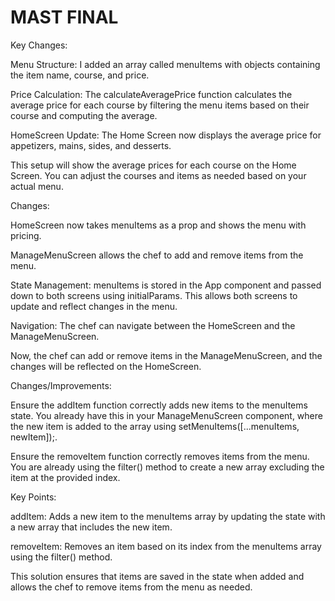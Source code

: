 # MAST FINAL
Key Changes: 

Menu Structure: I added an array called menuItems with objects containing the item name, course, and price. 

Price Calculation: The calculateAveragePrice function calculates the average price for each course by filtering the menu items based on their course and computing the average. 

HomeScreen Update: The Home Screen now displays the average price for appetizers, mains, sides, and desserts. 

This setup will show the average prices for each course on the Home Screen. You can adjust the courses and items as needed based on your actual menu. 

Changes: 

HomeScreen now takes menuItems as a prop and shows the menu with pricing. 

ManageMenuScreen allows the chef to add and remove items from the menu. 

State Management: menuItems is stored in the App component and passed down to both screens using initialParams. This allows both screens to update and reflect changes in the menu. 

Navigation: The chef can navigate between the HomeScreen and the ManageMenuScreen. 

Now, the chef can add or remove items in the ManageMenuScreen, and the changes will be reflected on the HomeScreen. 

 

Changes/Improvements: 

Ensure the addItem function correctly adds new items to the menuItems state. You already have this in your ManageMenuScreen component, where the new item is added to the array using setMenuItems([...menuItems, newItem]);. 

Ensure the removeItem function correctly removes items from the menu. You are already using the filter() method to create a new array excluding the item at the provided index. 

Key Points: 

addItem: Adds a new item to the menuItems array by updating the state with a new array that includes the new item. 

removeItem: Removes an item based on its index from the menuItems array using the filter() method. 

This solution ensures that items are saved in the state when added and allows the chef to remove items from the menu as needed. 

 
 
